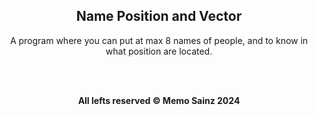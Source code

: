 <div align="center">

## Name Position and Vector

A program where you can put at max 8 names of people, and to know in what position are located.

<br>
<br>

<b> All lefts reserved 	&#169; Memo Sainz 2024 </b>

